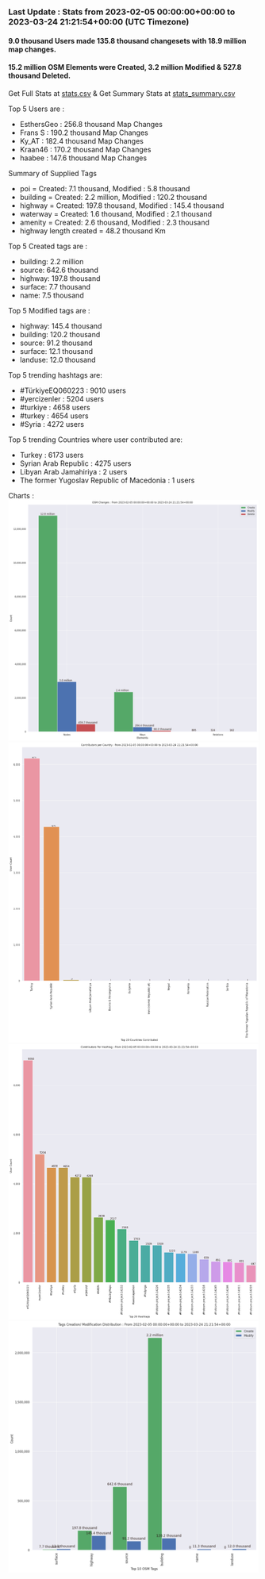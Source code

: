 ### Last Update : Stats from 2023-02-05 00:00:00+00:00 to 2023-03-24 21:21:54+00:00 (UTC Timezone)

#### 9.0 thousand Users made 135.8 thousand changesets with 18.9 million map changes.
#### 15.2 million OSM Elements were Created, 3.2 million Modified & 527.8 thousand Deleted.
Get Full Stats at [stats.csv](/stats/turkeyeq/Daily/stats.csv)
 & Get Summary Stats at [stats_summary.csv](/stats/turkeyeq/Daily/stats_summary.csv)

Top 5 Users are : 
- EsthersGeo : 256.8 thousand Map Changes
- Frans S : 190.2 thousand Map Changes
- Ky_AT : 182.4 thousand Map Changes
- Kraan46 : 170.2 thousand Map Changes
- haabee : 147.6 thousand Map Changes

Summary of Supplied Tags
- poi = Created: 7.1 thousand, Modified : 5.8 thousand
- building = Created: 2.2 million, Modified : 120.2 thousand
- highway = Created: 197.8 thousand, Modified : 145.4 thousand
- waterway = Created: 1.6 thousand, Modified : 2.1 thousand
- amenity = Created: 2.6 thousand, Modified : 2.3 thousand
- highway length created = 48.2 thousand Km


Top 5 Created tags are :
- building: 2.2 million
- source: 642.6 thousand
- highway: 197.8 thousand
- surface: 7.7 thousand
- name: 7.5 thousand


Top 5 Modified tags are :
- highway: 145.4 thousand
- building: 120.2 thousand
- source: 91.2 thousand
- surface: 12.1 thousand
- landuse: 12.0 thousand


Top 5 trending hashtags are:
- #TürkiyeEQ060223 : 9010 users
- #yercizenler : 5204 users
- #turkiye : 4658 users
- #turkey : 4654 users
- #Syria : 4272 users


Top 5 trending Countries where user contributed are:
- Turkey : 6173 users
- Syrian Arab Republic : 4275 users
- Libyan Arab Jamahiriya : 2 users
- The former Yugoslav Republic of Macedonia : 1 users


 Charts : 
![Alt text](./stats_osm_changes.png) 
![Alt text](./stats_users_per_country.png) 
![Alt text](./stats_users_per_hashtag.png) 
![Alt text](./stats_tags.png) 
